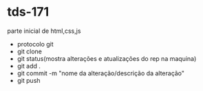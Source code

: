 # tds-171
 parte inicial de html,css,js

- protocolo git 
- git clone <nome do rep>
- git status(mostra alterações e atualizações do rep na maquina)
- git add .
- git commit -m "nome da alteração/descrição da alteração"
- git push
